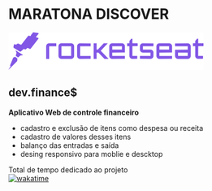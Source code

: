 # MARATONA DISCOVER
[![ROCKETSEAT](https://github.com/huannvictor/maratonaDiscover/blob/master/pictures/logoRocket.svg)](https://youtu.be/NlDr6JX3VvA)

## dev.finance$

__Aplicativo Web de controle financeiro__
  - cadastro e exclusão de itens como despesa ou receita
  - cadastro de valores desses itens 
  - balanço das entradas e saída
  - desing responsivo para moblie e descktop  

Total de tempo dedicado ao projeto  
[![wakatime](https://wakatime.com/badge/user/5a2e9d27-6aba-49b5-9755-f97369431e1e/project/74967922-d6b4-47d7-b00d-3eea54b69a6e.svg)](https://wakatime.com/badge/user/5a2e9d27-6aba-49b5-9755-f97369431e1e/project/74967922-d6b4-47d7-b00d-3eea54b69a6e)


